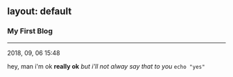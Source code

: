 layout: default
---

### My First Blog
---
2018, 09, 06 15:48

hey, man
i'm ok
**really ok**
_but i'll not alway say that to you_
`echo "yes"`





